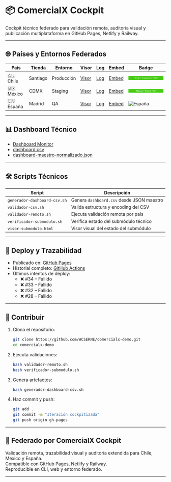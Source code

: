 # 📦 ComercialX Cockpit

Cockpit técnico federado para validación remota, auditoría visual y publicación multiplataforma en GitHub Pages, Netlify y Railway.

---

## 🌐 Países y Entornos Federados

| País     | Tienda     | Entorno     | Visor | Log | Embed | Badge |
|----------|------------|-------------|-------|-----|-------|-------|
| 🇨🇱 Chile   | Santiago   | Producción  | [Visor](visor-chile.html) | [Log](logs/log-chile.txt) | [Embed](embeds/embed-chile.html) | ![Chile](badges/badge-chile.svg) |
| 🇲🇽 México  | CDMX       | Staging     | [Visor](visor-mexico.html) | [Log](logs/log-mexico.txt) | [Embed](embeds/embed-mexico.html) | ![México](badges/badge-mexico.svg) |
| 🇪🇸 España  | Madrid     | QA          | [Visor](visor-espana.html) | [Log](logs/log-espana.txt) | [Embed](embeds/embed-espana.html) | ![España](badges/badge-españa.svg) |

---

## 📊 Dashboard Técnico

- [Dashboard Monitor](dashboard-monitor.html)
- [dashboard.csv](dashboard.csv)
- [dashboard-maestro-normalizado.json](dashboard-maestro-normalizado.json)

---

## 🛠️ Scripts Técnicos

| Script | Descripción |
|--------|-------------|
| `generador-dashboard-csv.sh` | Genera `dashboard.csv` desde JSON maestro |
| `validador-csv.sh` | Valida estructura y encoding del CSV |
| `validador-remoto.sh` | Ejecuta validación remota por país |
| `verificador-submodulo.sh` | Verifica estado del submódulo técnico |
| `visor-submodulo.html` | Visor visual del estado del submódulo |

---

## 🚀 Deploy y Trazabilidad

- Publicado en: [GitHub Pages](https://acserne.github.io/comercialx-demo/)
- Historial completo: [GitHub Actions](https://github.com/ACSERNE/comercialx-demo/actions)
- Últimos intentos de deploy:
  - ❌ #34 – Fallido
  - ❌ #33 – Fallido
  - ❌ #32 – Fallido
  - ❌ #28 – Fallido

---

## 🤝 Contribuir

1. Clona el repositorio:
   ```bash
   git clone https://github.com/ACSERNE/comercialx-demo.git
   cd comercialx-demo
   ```

2. Ejecuta validaciones:
   ```bash
   bash validador-remoto.sh
   bash verificador-submodulo.sh
   ```

3. Genera artefactos:
   ```bash
   bash generador-dashboard-csv.sh
   ```

4. Haz commit y push:
   ```bash
   git add .
   git commit -m "Iteración cockpitizada"
   git push origin gh-pages
   ```

---

## 🧭 Federado por ComercialX Cockpit

Validación remota, trazabilidad visual y auditoría extendida para Chile, México y España.  
Compatible con GitHub Pages, Netlify y Railway.  
Reproducible en CLI, web y entorno federado.

---
